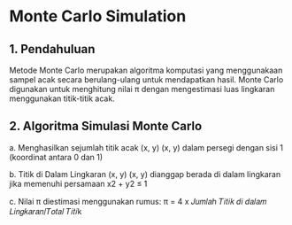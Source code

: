 # Monte Carlo Simulation

## 1. Pendahuluan 
Metode Monte Carlo merupakan algoritma komputasi yang menggunakaan sampel 
acak secara berulang-ulang untuk mendapatkan hasil. Monte Carlo digunakan untuk 
menghitung nilai π dengan mengestimasi luas lingkaran menggunakan titik-titik acak. 

## 2. Algoritma Simulasi Monte Carlo 
a. Menghasilkan sejumlah titik acak (x, y) (x, y) dalam persegi dengan sisi 1 
(koordinat antara 0 dan 1) 

b. Titik di Dalam Lingkaran (x, y) (x, y) dianggap berada di dalam lingkaran 
jika memenuhi persamaan x2 + y2 ≤ 1 

c. Nilai π diestimasi menggunakan rumus: 
π = 4 x 𝐽𝑢𝑚𝑙𝑎ℎ 𝑇𝑖𝑡𝑖𝑘 𝑑𝑖 𝑑𝑎𝑙𝑎𝑚 𝐿𝑖𝑛𝑔𝑘𝑎𝑟𝑎𝑛/𝑇𝑜𝑡𝑎𝑙 𝑇𝑖𝑡𝑖k
